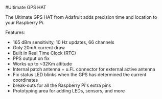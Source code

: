 <!--
---
name: Ultimate GPS HAT
class: board
type: gps,rtc
formfactor: HAT
manufacturer: Adafruit
description: Add precision time and location to your Raspberry Pi
url: https://learn.adafruit.com/adafruit-ultimate-gps-hat-for-raspberry-pi
schematic: https://learn.adafruit.com/assets/21938
buy: https://www.adafruit.com/products/2324
image: 'adafruit-gps-hat.png'
pincount: 40
eeprom: no
power:
  '1':
ground:
  '6':
  '9':
  '14':
  '20':
  '25':
  '30':
  '34':
  '39':
pin:
  '7':
    name: PPS
  '8':
    mode: UART
  '10':
    mode: UART
-->
#Ultimate GPS HAT

The Ultimate GPS HAT from Adafruit adds precision time and location to your Raspberry Pi.

Features:

* 165 dBm sensitivity, 10 Hz updates, 66 channels
* Only 20mA current draw
* Built in Real Time Clock (RTC)
* PPS output on fix
* Works up to ~32Km altitude
* Internal patch antenna + u.FL connector for external active antenna
* Fix status LED blinks when the GPS has determined the current coordinates
* break-outs for all the Raspberry Pi's extra pins
* Prototyping area for adding LEDs, sensors, and more
